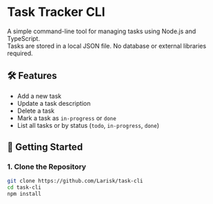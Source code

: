 # Task Tracker CLI

A simple command-line tool for managing tasks using Node.js and TypeScript.  
Tasks are stored in a local JSON file. No database or external libraries required.

## 🛠 Features

- Add a new task
- Update a task description 
- Delete a task
- Mark a task as `in-progress` or `done`
- List all tasks or by status (`todo`, `in-progress`, `done`)

## 🚀 Getting Started

### 1. Clone the Repository


```bash
git clone https://github.com/Larisk/task-cli
cd task-cli
npm install
